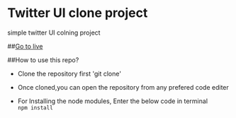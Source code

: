 # Twitter UI clone project


simple twitter UI colning project 


##[Go to live](https://sajith-dilshan.github.io/Twitter-UI-clone-project/)



##How to use this repo?

* Clone the repository first 'git clone'

* Once cloned,you can open the repository from any prefered code editer

 * For Installing the node modules, Enter the below code in terminal <br>
  <code>npm install </code>






